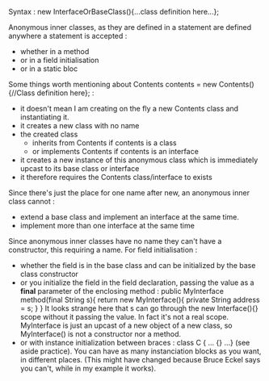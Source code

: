 Syntax :
new InterfaceOrBaseClass(){...class definition here...};

Anonymous inner classes, as they are defined in a statement are defined anywhere a statement is accepted : 
- whether in a method
- or in a field initialisation
- or in a static bloc

Some things worth mentioning about Contents contents = new Contents(){//Class definition here}; :
- it doesn't mean I am creating on the fly a new Contents class and instantiating it.
- it creates a new class with no name
- the created class 
    - inherits from Contents if contents is a class 
    - or implements Contents if contents is an interface
- it creates a new instance of this anonymous class which is immediately upcast to its base class or interface
- it therefore requires the Contents class/interface to exists

Since there's just the place for one name after new, an anonymous inner class cannot :
- extend a base class and implement an interface at the same time.
- implement more than one interface at the same time

Since anonymous inner classes have no name they can't have a constructor, this requiring a name.
For field initialisation :
- whether the field is in the base class and can be initialized by the base class constructor
- or you initialize the field in the field declaration, passing the value as a **final** parameter of the enclosing method :
    public MyInterface method(final String s){
        return new MyInterface(){
            private String address = s;
        }
    }
    It looks strange here that s can go through the new Interface(){} scope without it passing the value.
    In fact it's not a real scope. MyInterface is just an upcast of a new object of a new class, so MyInterface() is not a constructor nor a method.
- or with instance initialization between braces : class C { ... {} ...} (see aside practice). You can have as many instanciation blocks as you want, in different places. (This might have changed because Bruce Eckel says you can't, while in my example it works).



